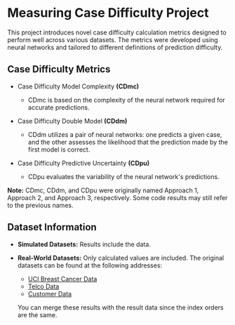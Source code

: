 # Measuring Case Difficulty Project

This project introduces novel case difficulty calculation metrics designed to perform well across various datasets. The metrics were developed using neural networks and tailored to different definitions of prediction difficulty.

## Case Difficulty Metrics

- Case Difficulty Model Complexity **(CDmc)**
  - CDmc is based on the complexity of the neural network required for accurate predictions.

- Case Difficulty Double Model **(CDdm)**
  - CDdm utilizes a pair of neural networks: one predicts a given case, and the other assesses the likelihood that the prediction made by the first model is correct.

- Case Difficulty Predictive Uncertainty **(CDpu)**
  - CDpu evaluates the variability of the neural network's predictions.

**Note:**
CDmc, CDdm, and CDpu were originally named Approach 1, Approach 2, and Approach 3, respectively. Some code results may still refer to the previous names.

## Dataset Information
- **Simulated Datasets:**
  Results include the data. 

- **Real-World Datasets:**
  Only calculated values are included. The original datasets can be found at the following addresses:
  - [UCI Breast Cancer Data](https://archive.ics.uci.edu/dataset/15/breast+cancer+wisconsin+original)
  - [Telco Data](https://www.kaggle.com/datasets/blastchar/telco-customer-churn)
  - [Customer Data](https://www.kaggle.com/datasets/vetrirah/customer)

  You can merge these results with the result data since the index orders are the same.

